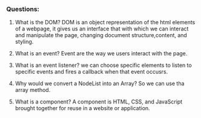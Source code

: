 ### Questions:
1. What is the DOM?
    DOM is an object representation of the html elements of a webpage,
    it gives us an interface that with which we can interact and 
    manipulate the page, changing document structure,content, and styling.

2. What is an event?
    Event are the way we users interact with the page.

3. What is an event listener?
    we can choose specific elements to listen to specific events 
    and fires a callback when that event occusrs.

4. Why would we convert a NodeList into an Array?
    So we can use tha array method.

5. What is a component? 
    A component is HTML, CSS, and JavaScript brought together for 
    reuse in a website or application.